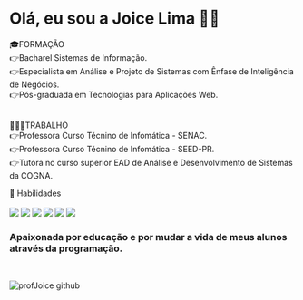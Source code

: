 <h1> Olá, eu sou a Joice Lima 👩‍🏫 </h1>

🎓FORMAÇÃO <br>
👉Bacharel Sistemas de Informação. <br>
👉Especialista em Análise e Projeto de Sistemas com Ênfase de Inteligência de Negócios.<br>
👉Pós-graduada em Tecnologias para Aplicações Web. <br> <br>

👩🏽‍💻TRABALHO<BR>
👉Professora Curso Técnino de Infomática - SENAC. <BR>
👉Professora Curso Técnino de Infomática - SEED-PR. <BR>
👉Tutora no curso superior EAD  de Análise e Desenvolvimento de Sistemas da COGNA. <br>
 
 🚀 Habilidades<br><br>
 <img src="https://img.shields.io/badge/HTML5-E34F26?style=for-the-badge&logo=html5&logoColor=white"/>
	<img src="https://img.shields.io/badge/CSS3-1572B6?style=for-the-badge&logo=css3&logoColor=white"/>
<img src="https://img.shields.io/badge/JavaScript-F7DF1E?style=for-the-badge&logo=javascript&logoColor=black"/>
<img src="	https://img.shields.io/badge/PHP-777BB4?style=for-the-badge&logo=php&logoColor=white"/>
<img src="https://img.shields.io/badge/Bootstrap-563D7C?style=for-the-badge&logo=bootstrap&logoColor=white"/>
<img src="https://img.shields.io/badge/PHP-777BB4?style=for-the-badge&logo=php&logoColor=white"/><br>

<h3> Apaixonada por educação e por mudar a vida de meus alunos através da programação.</h3><br>
	
![profJoice github](
https://github-readme-stats.vercel.app/api/top-langs/?username=profJoice&theme=blue-green)
 


